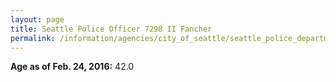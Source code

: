```yaml
---
layout: page
title: Seattle Police Officer 7298 II Fancher
permalink: /information/agencies/city_of_seattle/seattle_police_department/copbook/7298/
---
```


**Age as of Feb. 24, 2016:** 42.0
